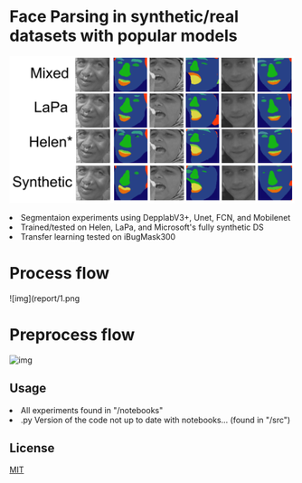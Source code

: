 # Face Parsing in synthetic/real datasets with popular models

![img](report/test.png)

<li>Segmentaion experiments using DepplabV3+, Unet, FCN, and Mobilenet
<li>Trained/tested on Helen, LaPa, and Microsoft's fully synthetic DS
<li>Transfer learning tested on iBugMask300

# Process flow
  
![img](report/1.png
  
# Preprocess flow
  
![img](report/2.png)

## Usage

<li> All experiments found in "/notebooks"
<li> .py Version of the code not up to date with notebooks... (found in "/src")

## License

[MIT](https://choosealicense.com/licenses/mit/)
